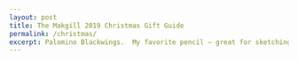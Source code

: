 ```yaml
---
layout: post
title: The Makgill 2019 Christmas Gift Guide
permalink: /christmas/
excerpt: Palomino Blackwings.  My favorite pencil — great for sketching, perfect for making notes in books. Sometimes I like to just sharpen them and sit around and sniff ‘em. Get a whole box and add a sharpener while you’re at it. ($30 for both.)
---
```

